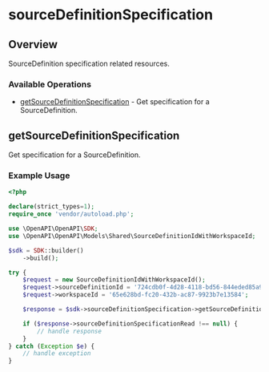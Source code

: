 # sourceDefinitionSpecification

## Overview

SourceDefinition specification related resources.

### Available Operations

* [getSourceDefinitionSpecification](#getsourcedefinitionspecification) - Get specification for a SourceDefinition.

## getSourceDefinitionSpecification

Get specification for a SourceDefinition.

### Example Usage

```php
<?php

declare(strict_types=1);
require_once 'vendor/autoload.php';

use \OpenAPI\OpenAPI\SDK;
use \OpenAPI\OpenAPI\Models\Shared\SourceDefinitionIdWithWorkspaceId;

$sdk = SDK::builder()
    ->build();

try {
    $request = new SourceDefinitionIdWithWorkspaceId();
    $request->sourceDefinitionId = '724cdb0f-4d28-4118-bd56-844eded85a90';
    $request->workspaceId = '65e628bd-fc20-432b-ac87-9923b7e13584';

    $response = $sdk->sourceDefinitionSpecification->getSourceDefinitionSpecification($request);

    if ($response->sourceDefinitionSpecificationRead !== null) {
        // handle response
    }
} catch (Exception $e) {
    // handle exception
}
```
